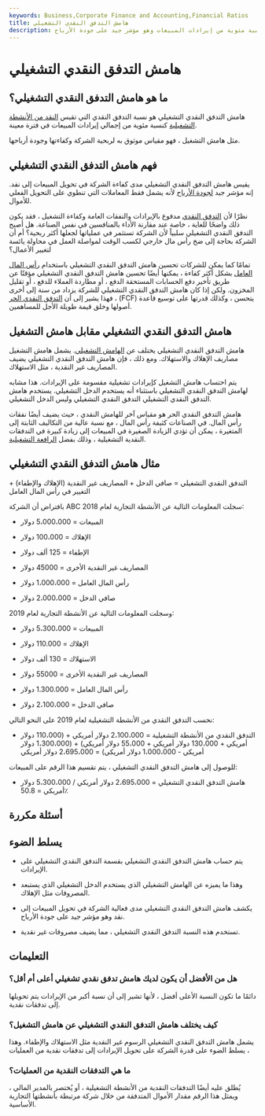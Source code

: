 ```yaml
---
keywords: Business,Corporate Finance and Accounting,Financial Ratios
title: هامش التدفق النقدي التشغيلي
description: يقيس هامش التدفق النقدي التشغيلي النقد من الأنشطة التشغيلية كنسبة مئوية من إيرادات المبيعات وهو مؤشر جيد على جودة الأرباح.
---
```


# هامش التدفق النقدي التشغيلي
## ما هو هامش التدفق النقدي التشغيلي؟

هامش التدفق النقدي التشغيلي هو نسبة التدفق النقدي التي تقيس [النقد من الأنشطة التشغيلية](/cash-flow-from-operating-activities) كنسبة مئوية من إجمالي إيرادات المبيعات في فترة معينة.

مثل هامش التشغيل ، فهو مقياس موثوق به لربحية الشركة وكفاءتها وجودة أرباحها.

## فهم هامش التدفق النقدي التشغيلي

يقيس هامش التدفق النقدي التشغيلي مدى كفاءة الشركة في تحويل المبيعات إلى نقد. إنه مؤشر جيد [لجودة الأرباح](/qualityofearnings) لأنه يشمل فقط المعاملات التي تنطوي على التحويل الفعلي للأموال.

نظرًا لأن [التدفق النقدي](/cashflow) مدفوع بالإيرادات والنفقات العامة وكفاءة التشغيل ، فقد يكون ذلك واضحًا للغاية ، خاصة عند مقارنة الأداء بالمنافسين في نفس الصناعة. هل أصبح التدفق النقدي التشغيلي سلبياً لأن الشركة تستثمر في عملياتها لجعلها أكثر ربحية؟ أم أن الشركة بحاجة إلى ضخ رأس مال خارجي لكسب الوقت لمواصلة العمل في محاولة يائسة لتغيير الأعمال؟

تمامًا كما يمكن للشركات تحسين هامش التدفق النقدي التشغيلي باستخدام [رأس المال العامل](/workingcapital) بشكل أكثر كفاءة ، يمكنها أيضًا تحسين هامش التدفق النقدي التشغيلي مؤقتًا عن طريق تأخير دفع الحسابات المستحقة الدفع ، أو مطاردة العملاء للدفع ، أو تقليل المخزون. ولكن إذا كان هامش التدفق النقدي التشغيلي للشركة يزداد من سنة إلى أخرى ، فهذا يشير إلى أن [التدفق النقدي الحر](/freecashflow) (FCF) يتحسن ، وكذلك قدرتها على توسيع قاعدة أصولها وخلق قيمة طويلة الأجل للمساهمين.

## هامش التدفق النقدي التشغيلي مقابل هامش التشغيل

هامش التدفق النقدي التشغيلي يختلف عن [الهامش التشغيلي](/operatingmargin). يشمل هامش التشغيل مصاريف الإهلاك والاستهلاك. ومع ذلك ، فإن هامش التدفق النقدي التشغيلي يضيف المصاريف غير النقدية ، مثل الاستهلاك.

يتم احتساب هامش التشغيل كإيرادات تشغيلية مقسومة على الإيرادات. هذا مشابه لهامش التدفق النقدي التشغيلي باستثناء أنه يستخدم الدخل التشغيلي. يستخدم هامش التدفق النقدي التشغيلي التدفق النقدي التشغيلي وليس الدخل التشغيلي.

هامش التدفق النقدي الحر هو مقياس آخر للهامش النقدي ، حيث يضيف أيضًا نفقات رأس المال. في الصناعات كثيفة رأس المال ، مع نسبة عالية من التكاليف الثابتة إلى المتغيرة ، يمكن أن تؤدي الزيادة الصغيرة في المبيعات إلى زيادة كبيرة في التدفقات النقدية التشغيلية ، وذلك بفضل [الرافعة التشغيلية](/operatingleverage).

## مثال هامش التدفق النقدي التشغيلي

التدفق النقدي التشغيلي = صافي الدخل + المصاريف غير النقدية (الإهلاك والإطفاء) + التغيير في رأس المال العامل

بافتراض أن الشركة ABC سجلت المعلومات التالية عن الأنشطة التجارية لعام 2018:

- المبيعات = 5،000،000 دولار

- الإهلاك = 100،000 دولار

- الإطفاء = 125 ألف دولار

- المصاريف غير النقدية الأخرى = 45000 دولار

- رأس المال العامل = 1،000،000 دولار

- صافي الدخل = 2،000،000 دولار

وسجلت المعلومات التالية عن الأنشطة التجارية لعام 2019:

- المبيعات = 5،300،000 دولار

- الإهلاك = 110.000 دولار

- الاستهلاك = 130 ألف دولار

- المصاريف غير النقدية الأخرى = 55000 دولار

- رأس المال العامل = 1.300.000 دولار

- صافي الدخل = 2،100،000 دولار

نحسب التدفق النقدي من الأنشطة التشغيلية لعام 2019 على النحو التالي:

- التدفق النقدي من الأنشطة التشغيلية = 2،100،000 دولار أمريكي + (110،000 دولار أمريكي + 130،000 دولار أمريكي + 55،000 دولار أمريكي) + (1،300،000 دولار أمريكي - 1،000،000 دولار أمريكي) = 2،695،000 دولار أمريكي

للوصول إلى هامش التدفق النقدي التشغيلي ، يتم تقسيم هذا الرقم على المبيعات:

- هامش التدفق النقدي التشغيلي = 2،695،000 دولار أمريكي / 5،300،000 دولار أمريكي = 50.8٪

## أسئلة مكررة

## يسلط الضوء

- يتم حساب هامش التدفق النقدي التشغيلي بقسمة التدفق النقدي التشغيلي على الإيرادات.

- وهذا ما يميزه عن الهامش التشغيلي الذي يستخدم الدخل التشغيلي الذي يستبعد المصروفات مثل الإهلاك.

- يكشف هامش التدفق النقدي التشغيلي مدى فعالية الشركة في تحويل المبيعات إلى نقد وهو مؤشر جيد على جودة الأرباح.

- تستخدم هذه النسبة التدفق النقدي التشغيلي ، مما يضيف مصروفات غير نقدية.

## التعليمات

### هل من الأفضل أن يكون لديك هامش تدفق نقدي تشغيلي أعلى أم أقل؟

دائمًا ما تكون النسبة الأعلى أفضل ، لأنها تشير إلى أن نسبة أكبر من الإيرادات يتم تحويلها إلى تدفقات نقدية.

### كيف يختلف هامش التدفق النقدي التشغيلي عن هامش التشغيل؟

يشمل هامش التدفق النقدي التشغيلي الرسوم غير النقدية مثل الاستهلاك والإطفاء. وهذا يسلط الضوء على قدرة الشركة على تحويل الإيرادات إلى تدفقات نقدية من العمليات ،

### ما هي التدفقات النقدية من العمليات؟

يُطلق عليه أيضًا التدفقات النقدية من الأنشطة التشغيلية ، أو يُختصر بالمدير المالي ، ويمثل هذا الرقم مقدار الأموال المتدفقة من خلال شركة مرتبطة بأنشطتها التجارية الأساسية.

